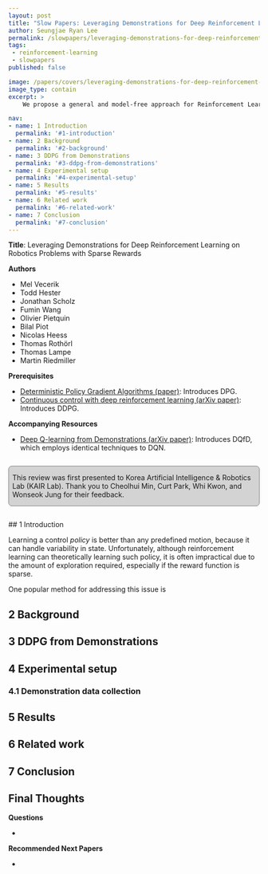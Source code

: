 ```yaml
---
layout: post
title: "Slow Papers: Leveraging Demonstrations for Deep Reinforcement Learning on Robotics Problems with Sparse Rewards (Vecerik et al., 2017)"
author: Seungjae Ryan Lee
permalink: /slowpapers/leveraging-demonstrations-for-deep-reinforcement-learning-on-robotics-problems-with-sparse-rewards/
tags:
 - reinforcement-learning
 - slowpapers
published: false

image: /papers/covers/leveraging-demonstrations-for-deep-reinforcement-learning-on-robotics-problems-with-sparse-rewards.png
image_type: contain
excerpt: >
    We propose a general and model-free approach for Reinforcement Learning (RL) on real robotics with sparse rewards. We build upon the Deep Deterministic Policy Gradient (DDPG)algorithm to use demonstrations. Both demonstrations and actual interactions are used to fill a replay buffer and the sampling ratio between demonstrations and transitions is automatically tuned via a prioritized replay mechanism. Typically, carefully engineered shaping rewards are required to enable the agents to efficiently explore on high dimensional control problems such as robotics. They are also required for model-based acceleration methods relying on local solvers such as iLQG (e.g. Guided Policy Search and Normalized Advantage Function). The demonstrations replace the need for carefully engineered rewards, and reduce the exploration problem encountered by classical RL approaches in these domains. Demonstrations are collected by a robot kinesthetically force-controlled by a human demonstrator. Results on four simulated insertion tasks show that DDPG from demonstrations out-performs DDPG, and does not require engineered rewards. Finally, we demonstrate the method on a real robotics task consisting of inserting a clip (flexible object) into a rigid object.

nav:
- name: 1 Introduction
  permalink: '#1-introduction'
- name: 2 Background
  permalink: '#2-background'
- name: 3 DDPG from Demonstrations
  permalink: '#3-ddpg-from-demonstrations'
- name: 4 Experimental setup
  permalink: '#4-experimental-setup'
- name: 5 Results
  permalink: '#5-results'
- name: 6 Related work
  permalink: '#6-related-work'
- name: 7 Conclusion
  permalink: '#7-conclusion'
---
```


**Title**: Leveraging Demonstrations for Deep Reinforcement Learning on Robotics Problems with Sparse Rewards

**Authors**

<ul>
  <li>Mel Vecerik</li>
  <li>Todd Hester</li>
  <li>Jonathan Scholz</li>
  <li>Fumin Wang</li>
  <li>Olivier Pietquin</li>
  <li>Bilal Piot</li>
  <li>Nicolas Heess</li>
  <li>Thomas Rothörl</li>
  <li>Thomas Lampe</li>
  <li>Martin Riedmiller</li>
</ul>

**Prerequisites**

- [Deterministic Policy Gradient Algorithms (paper)](http://proceedings.mlr.press/v32/silver14.pdf): Introduces DPG.
- [Continuous control with deep reinforcement learning (arXiv paper)](https://arxiv.org/abs/1509.02971): Introduces DDPG.

**Accompanying Resources**

- [Deep Q-learning from Demonstrations (arXiv paper)](https://arxiv.org/abs/1704.03732): Introduces DQfD, which employs identical techniques to DQN.


<div style="
    background-color: lightgray;
    padding: 1em 0.5em;
    border: 1px solid gray;
    border-radius: 0.5em;
    margin: 2em 0;
"><p style="margin: 0;">
This review was first presented to Korea Artificial Intelligence &amp; Robotics Lab (KAIR Lab). Thank you to Cheolhui Min, Curt Park, Whi Kwon, and Wonseok Jung for their feedback.
</p></div>
## 1 Introduction

Learning a control *policy* is better than any predefined motion, because it can handle variability in state. Unfortunately, although reinforcement learning can theoretically learning such policy, it is often impractical due to the amount of exploration required, especially if the reward function is sparse.

One popular method for addressing this issue is 





## 2 Background



## 3 DDPG from Demonstrations



## 4 Experimental setup

### 4.1 Demonstration data collection



## 5 Results



## 6 Related work



## 7 Conclusion



## Final Thoughts

**Questions**

- 

**Recommended Next Papers**

- 
